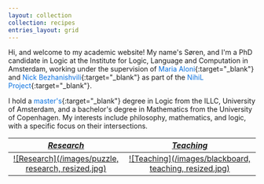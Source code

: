 ```yaml
---
layout: collection
collection: recipes
entries_layout: grid
---
```


Hi, and welcome to my academic website! My name's Søren, and I'm a PhD candidate in Logic at the Institute for Logic, Language and Computation in Amsterdam, working under the supervision of <a href="https://www.marialoni.org/" style="color: #0a71e0; text-decoration: none;">Maria Aloni</a>{:target="_blank"} and <a href="https://staff.fnwi.uva.nl/n.bezhanishvili/" style="color: #0a71e0; text-decoration: none;">Nick Bezhanishvili</a>{:target="_blank"} as part of the <a href="https://projects.illc.uva.nl/nihil/" style="color: #0a71e0; text-decoration: none;">NihiL Project</a>{:target="_blank"}.

I hold a <a href="https://eprints.illc.uva.nl/id/eprint/2226/" style="color: #0a71e0; text-decoration: none;">master's</a>{:target="_blank"} degree in Logic from the ILLC, University of Amsterdam, and a bachelor's degree in Mathematics from the University of Copenhagen. 
My interests include philosophy, mathematics, and logic, with a specific focus on their intersections. <!-- Currently, I am particularly interested in understanding how logics relate. -->

| [*Research*](https://knudstorp.github.io/teaching/) | [*Teaching*](https://knudstorp.github.io/teaching/) |
| :---: | :---: |
| [![Research](/images/puzzle, research, resized.jpg)](https://knudstorp.github.io/research/) | [![Teaching](/images/blackboard, teaching, resized.jpg)](https://knudstorp.github.io/teaching/) |
